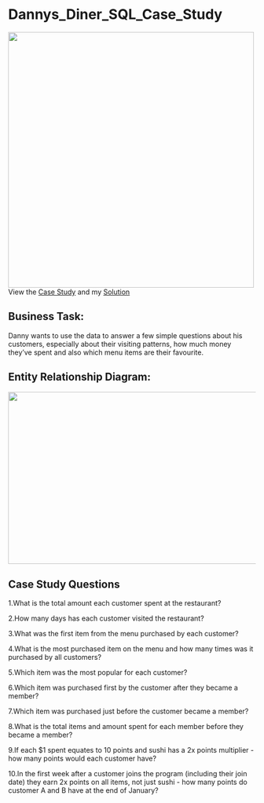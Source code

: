 # Dannys_Diner_SQL_Case_Study
<img src=https://8weeksqlchallenge.com/images/case-study-designs/1.png width="500" height="520">
View the <a href="https://8weeksqlchallenge.com/case-study-1/" target="_blank">Case Study</a> and my <a href="Danny's Diner Solution.sql" target="_blank">Solution</a>

## Business Task:
Danny wants to use the data to answer a few simple questions about his customers, especially about their visiting patterns, how much money they’ve spent and also which menu items are their favourite.

## Entity Relationship Diagram:
<img src=https://github.com/Sivadasps/Dannys_Diner_SQL_Case_Study/assets/127499100/37d5f97c-b9ce-4b38-ac85-f6fdeded909e width="600" height="350">

## Case Study Questions
1.What is the total amount each customer spent at the restaurant?<br>
>
2.How many days has each customer visited the restaurant?<br>
>
3.What was the first item from the menu purchased by each customer?<br>
>
4.What is the most purchased item on the menu and how many times was it purchased by all customers?<br>
>
5.Which item was the most popular for each customer?<br>
>
6.Which item was purchased first by the customer after they became a member?<br>
>
7.Which item was purchased just before the customer became a member?<br>
>
8.What is the total items and amount spent for each member before they became a member?<br>
>
9.If each $1 spent equates to 10 points and sushi has a 2x points multiplier - how many points would each customer have?<br>
>
10.In the first week after a customer joins the program (including their join date) they earn 2x points on all items, not just sushi - how many points do
customer A and B have at the end of January?

